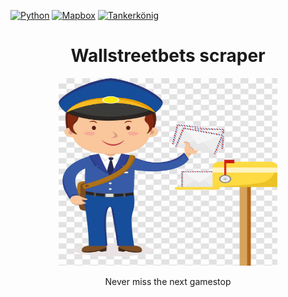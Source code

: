 [![Python](https://img.shields.io/badge/Build-Python3.x-blue.svg?style=flat-square&logo=Python&logoColor=white)](https://www.python.org/) 
[![Mapbox](https://img.shields.io/badge/map-Mapbox-blue.svg?style=flat-square&logo=mapbox&logoColor=white)](https://docs.mapbox.com/api/overview/) 
[![Tankerkönig](https://img.shields.io/badge/API-Tankerkönig-green.svg?style=flat-square)](https://www.tankerkoenig.de/) 


<h1 align="center">Wallstreetbets scraper</h1>
<p align="center">
  <a> 
    <img src="https://github.com/DanielGuo1/postman_mail_prediction/blob/main/images/mailman.jpeg" alt="Logo" width="350" height="300" >
  </a>
  <p align="center">
    Never miss the next gamestop
  </p>
</p>
